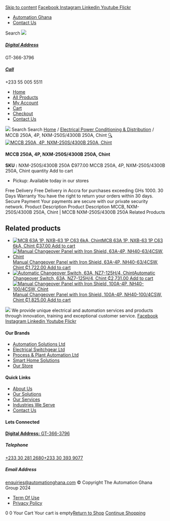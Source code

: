 [Skip to content](https://store.automationghana.com/product/mccb-nxm-250s-4300b-250a-chint/#content)
[ Facebook ](https://www.facebook.com/automationgh/) [ Instagram ](https://www.instagram.com/automationgh/) [ Linkedin ](https://www.linkedin.com/company/the-automation-ghana-limited/) [ Youtube ](https://www.youtube.com/channel/UCurrRDUSm5oIW39VXjn1u0w) [ Flickr ](https://www.flickr.com/photos/181794037@N07/)
  * [ Automation Ghana ](https://automationghana.com)
  * [ Contact Us ](https://store.automationghana.com/contact/)


Search
[ ![](https://store.automationghana.com/wp-content/uploads/2024/04/Website-TAGG-Logo-BLUE.png) ](https://store.automationghana.com/)
[ ](https://maps.app.goo.gl/m4xeaagWCNbLk4jM6)
#####  [ Digital Address ](https://maps.app.goo.gl/m4xeaagWCNbLk4jM6)
GT-366-3796 
[ ](tel:+233550055511)
#####  [ Call ](tel:+233550055511)
+233 55 005 5511 
  * [Home](https://store.automationghana.com/)
  * [All Products](https://store.automationghana.com/shop/)
  * [My Account](https://store.automationghana.com/my-account/)
  * [Cart](https://store.automationghana.com/cart/)
  * [Checkout](https://store.automationghana.com/checkout/)
  * [Contact Us](https://store.automationghana.com/contact/)


[![](https://store.automationghana.com/wp-content/uploads/2024/04/AutomationGhana_logo_white.png)](https://store.automationghana.com)
Search
Search
[Home](https://store.automationghana.com) / [Electrical Power Conditioning & Distribution](https://store.automationghana.com/product-category/electrical-power-distribution/) / MCCB 250A, 4P, NXM-250S/4300B 250A, Chint
[🔍](https://store.automationghana.com/product/mccb-nxm-250s-4300b-250a-chint/)
[![MCCB 250A, 4P, NXM-250S/4300B 250A, Chint](https://store.automationghana.com/wp-content/uploads/2020/04/nxm-250-4p-600x691.jpg)](https://store.automationghana.com/wp-content/uploads/2020/04/nxm-250-4p.jpg)
####  MCCB 250A, 4P, NXM-250S/4300B 250A, Chint 
**SKU :** NXM-250S/4300B 250A 
₵977.00
MCCB 250A, 4P, NXM-250S/4300B 250A, Chint quantity
Add to cart
  * Pickup: Available today in our stores


Free Delivery 
Free Delivery in Accra for purchases exceeding GHs 1000. 
30 Days Warranty 
You have the right to return your orders within 30 days. 
Secure Payment 
Your payments are secure with our private security network. 
Product Description
Product Description
MCCB, NXM-250S/4300B 250A, Chint | MCCB NXM-250S/4300B 250A
Related Products 
## Related products
  * [![MCB 63A 1P, NXB-63 1P C63 6kA, Chint](https://store.automationghana.com/wp-content/uploads/2020/04/NXB-63-C63-1P-300x300.jpg)MCB 63A 1P, NXB-63 1P C63 6kA, Chint ₵37.00 ](https://store.automationghana.com/product/mcb-nxb-63-1p-c63-6ka-chint/)
[Add to cart](https://store.automationghana.com/product/mccb-nxm-250s-4300b-250a-chint/?add-to-cart=1782)
  * [![Manual Changeover Panel with Iron Shield, 63A-4P, NH40-63/4CSW, Chint](https://store.automationghana.com/wp-content/uploads/2019/12/AUTOMATIC-TRANSFER-SWITCH-1-300x300.jpg)Manual Changeover Panel with Iron Shield, 63A-4P, NH40-63/4CSW, Chint ₵1,722.00 ](https://store.automationghana.com/product/manual-changeover-panel-nh40-63-4csw-enc-bar-chint/)
[Add to cart](https://store.automationghana.com/product/mccb-nxm-250s-4300b-250a-chint/?add-to-cart=1758)
  * [![Automatic Changeover Switch, 63A, NZ7-125H/4, Chint](https://store.automationghana.com/wp-content/uploads/2020/04/automatic-changeover.jpg)Automatic Changeover Switch, 63A, NZ7-125H/4, Chint ₵2,731.00 ](https://store.automationghana.com/product/automatic-changeover-switch-nz7-125h-4-63a-chint/)
[Add to cart](https://store.automationghana.com/product/mccb-nxm-250s-4300b-250a-chint/?add-to-cart=1627)
  * [![Manual Changeover Panel with Iron Shield, 100A-4P, NH40-100/4CSW, Chint](https://store.automationghana.com/wp-content/uploads/2019/12/AUTOMATIC-TRANSFER-SWITCH-1-300x300.jpg)Manual Changeover Panel with Iron Shield, 100A-4P, NH40-100/4CSW, Chint ₵1,825.00 ](https://store.automationghana.com/product/manual-changeover-nh40-100-4csw-with-iron-shield-chint/)
[Add to cart](https://store.automationghana.com/product/mccb-nxm-250s-4300b-250a-chint/?add-to-cart=1521)


![](https://store.automationghana.com/wp-content/uploads/2024/04/AutomationGhana_logo_white.png)
We provide unique electrical and automation services and products through innovation, training and exceptional customer service.
[ Facebook ](https://www.facebook.com/automationgh/) [ Instagram ](https://www.instagram.com/automationgh/) [ Linkedin ](https://www.linkedin.com/company/the-automation-ghana-limited/) [ Youtube ](https://www.youtube.com/channel/UCurrRDUSm5oIW39VXjn1u0w) [ Flickr ](https://www.flickr.com/photos/181794037@N07/)
#### Our Brands
  * [ Automation Solutions Ltd ](https://store.automationghana.com/product/mccb-nxm-250s-4300b-250a-chint/)
  * [ Electrical Switchgear Ltd ](https://store.automationghana.com/product/mccb-nxm-250s-4300b-250a-chint/)
  * [ Process & Plant Automation Ltd ](https://store.automationghana.com/product/mccb-nxm-250s-4300b-250a-chint/)
  * [ Smart Home Solutions ](https://store.automationghana.com/product/mccb-nxm-250s-4300b-250a-chint/)
  * [ Our Store ](https://store.automationghana.com/product/mccb-nxm-250s-4300b-250a-chint/)


#### Quick Links
  * [ About Us ](https://store.automationghana.com/product/mccb-nxm-250s-4300b-250a-chint/)
  * [ Our Solutions ](https://store.automationghana.com/product/mccb-nxm-250s-4300b-250a-chint/)
  * [ Our Services ](https://store.automationghana.com/product/mccb-nxm-250s-4300b-250a-chint/)
  * [ Industries We Serve ](https://store.automationghana.com/product/mccb-nxm-250s-4300b-250a-chint/)
  * [ Contact Us ](https://store.automationghana.com/product/mccb-nxm-250s-4300b-250a-chint/)


#### Lets Connected
[**Digital Address:** GT-366-3796](https://maps.app.goo.gl/m4xeaagWCNbLk4jM6)
#####  Telephone 
[ +233 30 281 2680](tel:+233302812680)[+233 30 393 9077](https://store.automationghana.com/product/mccb-nxm-250s-4300b-250a-chint/+233303939077)
#####  Email Address 
enquiries@automationghana.com 
© Copyright The Automation Ghana Group 2024
  * [ Term Of Use ](https://store.automationghana.com/product/mccb-nxm-250s-4300b-250a-chint/)
  * [ Privacy Policy ](https://store.automationghana.com/product/mccb-nxm-250s-4300b-250a-chint/)


0
0
Your Cart
Your cart is empty[Return to Shop](https://store.automationghana.com/shop/)
[Continue Shopping](https://store.automationghana.com/product/mccb-nxm-250s-4300b-250a-chint/)
